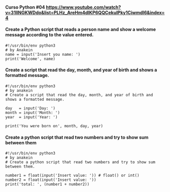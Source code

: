 #### Curso Python #04  https://www.youtube.com/watch?v=31llNGKWDdo&list=PLHz_AreHm4dlKP6QQCekuIPky1CiwmdI6&index=4

####  Create a Python script that reads a person name and show a welcome message according to the value entered.
```
#!/usr/bin/env python3
# by Anakein
name = input('Insert you name: ')
print('Welcome', name)
```

#### Create a script that read the day, month, and year of birth and shows a formatted message.
```
#!/usr/bin/env python3
# by anakein
# Create a script that read the day, month, and year of birth and shows a formatted message.

day   = input('Day: ')
month = input('Month: ')
year  = input('Year: ')

print('You were born on', month, day, year)
```
#### Create a python script that read two numbers and try to show sum between them
```
#!/usr/bin/env python3
# by anakein
# Create a python script that read two numbers and try to show sum between them.

number1 = float(input('Insert value: ')) # float() or int()
number2 = float(input('Insert value: ')) 
print('total: ', (number1 + number2))
```
